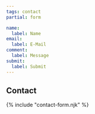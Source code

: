 ```yaml
---
tags: contact
partial: form

name:
  label: Name
email:
  label: E-Mail
comment:
  label: Message
submit:
  label: Submit
---
```


## Contact

{% include "contact-form.njk" %}
